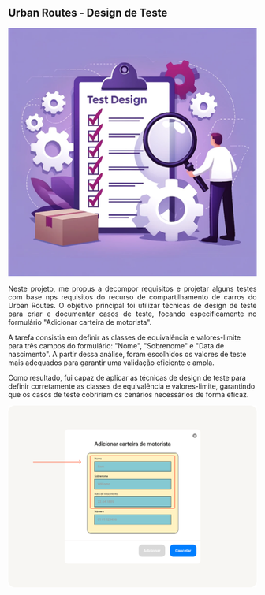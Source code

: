 ## Urban Routes - Design de Teste

<img src="Imagens\An_illustration_representing_test_design_and_quali_resized.png">

<p align="justify">Neste projeto, me propus a decompor requisitos e projetar alguns testes com base nps requisitos do recurso de compartilhamento de carros do Urban Routes.  O objetivo principal foi utilizar técnicas de design de teste para criar e documentar casos de teste, focando especificamente no formulário "Adicionar carteira de motorista".

A tarefa consistia em definir as classes de equivalência e valores-limite para três campos do formulário: "Nome", "Sobrenome" e "Data de nascimento". A partir dessa análise, foram escolhidos os valores de teste mais adequados para garantir uma validação eficiente e ampla.

Como resultado, fui capaz de aplicar as técnicas de design de teste para definir corretamente as classes de equivalência e valores-limite, garantindo que os casos de teste cobririam os cenários necessários de forma eficaz.

<img src="Imagens\Image (5).png">
